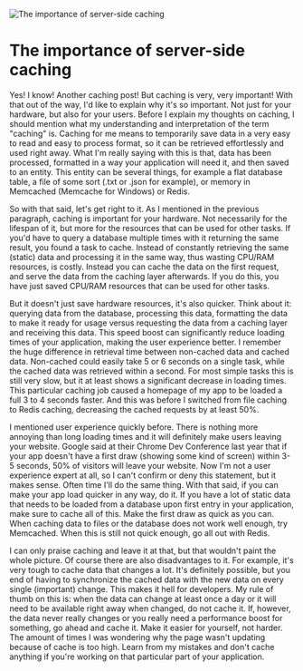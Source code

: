 ![The importance of server-side caching](/images/articles/airshow.jpg)

# The importance of server-side caching

Yes! I know! Another caching post! But caching is very, very important! With that out of the way, I'd like to explain why it's so important. Not just for your hardware, but also for your users. Before I explain my thoughts on caching, I should mention what my understanding and interpretation of the term "caching" is. Caching for me means to temporarily save data in a very easy to read and easy to process format, so it can be retrieved effortlessly and used right away. What I'm really saying with this is that, data has been processed, formatted in a way your application will need it, and then saved to an entity. This entity can be several things, for example a flat database table, a file of some sort (.txt or .json for example), or memory in Memcached (Memcache for Windows) or Redis.

So with that said, let's get right to it. As I mentioned in the previous paragraph, caching is important for your hardware. Not necessarily for the lifespan of it, but more for the resources that can be used for other tasks. If you'd have to query a database multiple times with it returning the same result, you found a task to cache. Instead of constantly retrieving the same (static) data and processing it in the same way, thus wasting CPU/RAM resources, is costly. Instead you can cache the data on the first request, and serve the data from the caching layer afterwards. If you do this, you have just saved CPU/RAM resources that can be used for other tasks.

But it doesn't just save hardware resources, it's also quicker. Think about it: querying data from the database, processing this data, formatting the data to make it ready for usage versus requesting the data from a caching layer and receiving this data. This speed boost can significantly reduce loading times of your application, making the user experience better. I remember the huge difference in retrieval time between non-cached data and cached data. Non-cached could easily take 5 or 6 seconds on a single task, while the cached data was retrieved within a second. For most simple tasks this is still very slow, but it at least shows a significant decrease in loading times. This particular caching job caused a homepage of my app to be loaded a full 3 to 4 seconds faster. And this was before I switched from file caching to Redis caching, decreasing the cached requests by at least 50%.

I mentioned user experience quickly before. There is nothing more annoying than long loading times and it will definitely make users leaving your website. Google said at their Chrome Dev Conference last year that if your app doesn't have a first draw (showing some kind of screen) within 3-5 seconds, 50% of visitors will leave your website. Now I'm not a user experience expert at all, so I can't confirm or deny this statement, but it makes sense. Often time I'll do the same thing. With that said, if you can make your app load quicker in any way, do it. If you have a lot of static data that needs to be loaded from a database upon first entry in your application, make sure to cache all of this. Make the first draw as quick as you can. When caching data to files or the database does not work well enough, try Memcached. When this is still not quick enough, go all out with Redis.

I can only praise caching and leave it at that, but that wouldn't paint the whole picture. Of course there are also disadvantages to it. For example, it's very tough to cache data that changes a lot. It's definitely possible, but you end of having to synchronize the cached data with the new data on every single (important) change. This makes it hell for developers. My rule of thumb on this is: when the data can change at least once a day or it will need to be available right away when changed, do not cache it. If, however, the data never really changes or you really need a performance boost for something, go ahead and cache it. Make it easier for yourself, not harder. The amount of times I was wondering why the page wasn't updating because of cache is too high. Learn from my mistakes and don't cache anything if you're working on that particular part of your application.